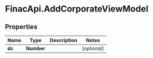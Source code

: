 # FinacApi.AddCorporateViewModel

## Properties
Name | Type | Description | Notes
------------ | ------------- | ------------- | -------------
**dc** | **Number** |  | [optional] 

